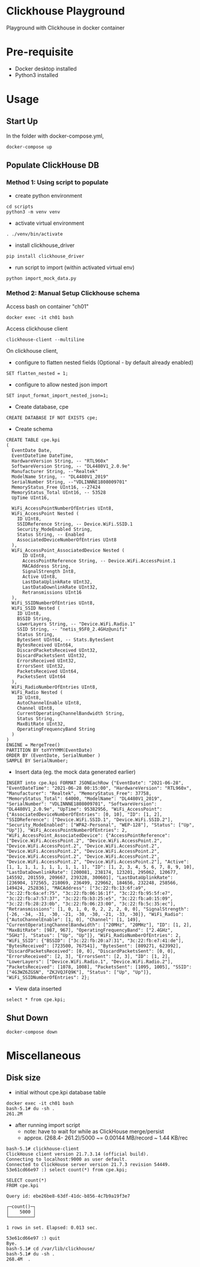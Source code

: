 # Clickhouse Playground
Playground with Clickhouse in docker container


# Pre-requisite
* Docker desktop installed
* Python3 installed

# Usage
## Start Up
In the folder with docker-compose.yml,
```
docker-compose up
```

## Populate ClickHouse DB
### Method 1: Using script to populate
* create python environment
```
cd scripts
python3 -m venv venv
```

* activate virtual environment
```
. ./venv/bin/activate
```

* install clickhouse_driver
```
pip install clickhouse_driver
```

* run script to import (within activated virtual env)
```
python import_mock_data.py
```

### Method 2: Manual Setup Clickhouse schema
Access bash on container "ch01"
```
docker exec -it ch01 bash
```

Access clickhouse client
```
clickhouse-client --multiline
```

On clickhouse client,
* configure to flatten nested fields (Optional - by default already enabled)
```
SET flatten_nested = 1;
```

* configure to allow nested json import
```
SET input_format_import_nested_json=1;
```

* Create database, cpe
```
CREATE DATABASE IF NOT EXISTS cpe;
```

* Create schema
```
CREATE TABLE cpe.kpi
(
  EventDate Date,
  EventDateTime DateTime,
  HardwareVersion String, -- "RTL960x"
  SoftwareVersion String, -- "DL4480V1_2.0.9e"
  Manufacturer String, --"Realtek"
  ModelName String, -- "DL4480V1_2019"
  SerialNumber String, --"VDLINNNE1808009701"
  MemoryStatus_Free UInt16, --27424
  MemoryStatus_Total UInt16, -- 53528
  UpTime UInt16,

  WiFi_AccessPointNumberOfEntries UInt8,
  WiFi_AccessPoint Nested (
    ID UInt8,
    SSIDReference String, -- Device.WiFi.SSID.1
    Security_ModeEnabled String,
    Status String, -- Enabled
    AssociatedDeviceNumberOfEntries UInt8
  ),
  WiFi_AccessPoint_AssociatedDevice Nested (
      ID UInt8,
      AccessPointReference String, -- Device.WiFi.AccessPoint.1
      MACAddress String,
      SignalStrength Int8,
      Active UInt8,
      LastDataUplinkRate UInt32,
      LastDataDownlinkRate UInt32,
      Retransmissions UInt16
  ),
  WiFi_SSIDNumberOfEntries UInt8,
  WiFi_SSID Nested (
    ID UInt8,
    BSSID String,
    LowerLayers String, -- "Device.WiFi.Radio.1"
    SSID String, -- "netis_95F0_2.4GHz@unifi"
    Status String,
    BytesSent UInt64, -- Stats.BytesSent
    BytesReceived UInt64,
    DiscardPacketsReceived UInt32,
    DiscardPacketsSent UInt32,
    ErrorsReceived UInt32,
    ErrorsSent UInt32,
    PacketsReceived UInt64,
    PacketsSent UInt64
  ),
  WiFi_RadioNumberOfEntries UInt8,
  WiFi_Radio Nested (
    ID UInt8,
    AutoChannelEnable UInt8,
    Channel UInt8,
    CurrentOperatingChannelBandwidth String,
    Status String,
    MaxBitRate UInt32,
    OperatingFrequencyBand String
  )
)
ENGINE = MergeTree()
PARTITION BY toYYYYMM(EventDate)
ORDER BY (EventDate, SerialNumber )
SAMPLE BY SerialNumber;
```

* Insert data (eg. the mock data generated earlier)
```
INSERT into cpe.kpi FORMAT JSONEachRow {"EventDate": "2021-06-28", "EventDateTime": "2021-06-28 00:15:00", "HardwareVersion": "RTL960x", "Manufacturer": "Realtek", "MemoryStatus_Free": 37758, "MemoryStatus_Total": 64000, "ModelName": "DL4480V1_2019", "SerialNumber": "VDLINNNE1808009701", "SoftwareVersion": "DL4480V1_2.0.9e", "UpTime": 95382956, "WiFi_AccessPoint": {"AssociatedDeviceNumberOfEntries": [0, 10], "ID": [1, 2], "SSIDReference": ["Device.WiFi.SSID.1", "Device.WiFi.SSID.2"], "Security_ModeEnabled": ["WPA2-Personal", "WEP-128"], "Status": ["Up", "Up"]}, "WiFi_AccessPointNumberOfEntries": 2, "WiFi_AccessPoint_AssociatedDevice": {"AccessPointReference": ["Device.WiFi.AccessPoint.2", "Device.WiFi.AccessPoint.2", "Device.WiFi.AccessPoint.2", "Device.WiFi.AccessPoint.2", "Device.WiFi.AccessPoint.2", "Device.WiFi.AccessPoint.2", "Device.WiFi.AccessPoint.2", "Device.WiFi.AccessPoint.2", "Device.WiFi.AccessPoint.2", "Device.WiFi.AccessPoint.2"], "Active": [1, 1, 1, 1, 1, 1, 1, 1, 1, 1], "ID": [1, 2, 3, 4, 5, 6, 7, 8, 9, 10], "LastDataDownlinkRate": [200081, 238174, 123201, 295062, 120677, 145592, 201559, 209667, 239328, 300601], "LastDataUplinkRate": [236904, 172565, 218069, 236499, 229662, 184656, 232248, 258566, 149424, 252836], "MACAddress": ["3c:22:fb:13:6f:a9", "3c:22:fb:6a:ef:75", "3c:22:fb:06:16:1f", "3c:22:fb:95:5f:e7", "3c:22:fb:a7:57:37", "3c:22:fb:b3:25:e5", "3c:22:fb:a0:15:09", "3c:22:fb:28:23:0b", "3c:22:fb:06:23:00", "3c:22:fb:5c:35:ec"], "Retransmissions": [1, 0, 1, 0, 0, 2, 2, 2, 0, 0], "SignalStrength": [-26, -34, -31, -30, -21, -30, -30, -21, -33, -30]}, "WiFi_Radio": {"AutoChannelEnable": [1, 0], "Channel": [1, 149], "CurrentOperatingChannelBandwidth": ["20MHz", "20MHz"], "ID": [1, 2], "MaxBitRate": [987, 967], "OperatingFrequencyBand": ["2.4GHz", "5GHz"], "Status": ["Up", "Up"]}, "WiFi_RadioNumberOfEntries": 2, "WiFi_SSID": {"BSSID": ["3c:22:fb:20:a7:31", "3c:22:fb:e7:41:de"], "BytesReceived": [723500, 767541], "BytesSent": [809271, 623992], "DiscardPacketsReceived": [0, 0], "DiscardPacketsSent": [0, 0], "ErrorsReceived": [2, 3], "ErrorsSent": [2, 3], "ID": [1, 2], "LowerLayers": ["Device.WiFi.Radio.1", "Device.WiFi.Radio.2"], "PacketsReceived": [1078, 1008], "PacketsSent": [1095, 1005], "SSID": ["4G3WZ6ZGSN", "ZKJVQJFQ9K"], "Status": ["Up", "Up"]}, "WiFi_SSIDNumberOfEntries": 2};
```

* View data inserted
```
select * from cpe.kpi;
```

## Shut Down
```
docker-compose down
```

# Miscellaneous
## Disk size
* initial without cpe.kpi database table

```
docker exec -it ch01 bash
bash-5.1# du -sh .
261.2M
```
* after running import script
  * note: have to wait for while as ClickHouse merge/persist
  * approx. (268.4- 261.2)/5000 ~= 0.00144 MB/record ~ 1.44 KB/rec

```
bash-5.1# clickhouse-client
ClickHouse client version 21.7.3.14 (official build).
Connecting to localhost:9000 as user default.
Connected to ClickHouse server version 21.7.3 revision 54449.
53e61cd66e97 :) select count(*) from cpe.kpi;

SELECT count(*)
FROM cpe.kpi

Query id: ebe26be8-63df-41dc-b856-4c7b9a19f3e7

┌─count()─┐
│    5000 │
└─────────┘

1 rows in set. Elapsed: 0.013 sec.

53e61cd66e97 :) quit
Bye.
bash-5.1# cd /var/lib/clickhouse/
bash-5.1# du -sh .
268.4M	.
```
